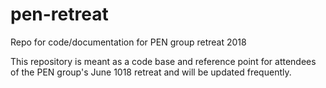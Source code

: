 # pen-retreat
Repo for code/documentation for PEN group retreat 2018

This repository is meant as a code base and reference point for attendees of the PEN group's June 1018 retreat and will be updated frequently.
